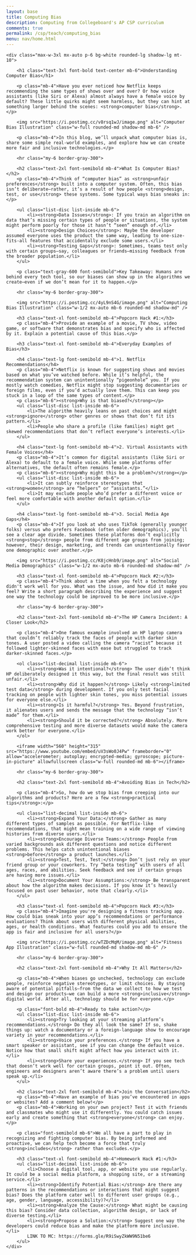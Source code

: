 ```yaml
---
layout: base
title: Computing Bias
description: Computing from Collegeboard's AP CSP curriculum
comments: true
permalink: /csp/teach/computing_bias
menu: nav/home.html
---
```


<html lang="en">

<head>
    <meta charset="UTF-8">
    <meta name="viewport" content="width=device-width, initial-scale=1.0">
    <title>Understanding Computer Bias</title>
    <script src="https://cdn.tailwindcss.com"></script>
</head>

<body class="font-sans bg-gray-100 text-gray-800">

    <div class="max-w-3xl mx-auto p-6 bg-white rounded-lg shadow-lg mt-10">

        <h1 class="text-3xl font-bold text-center mb-6">Understanding Computer Bias</h1>

        <p class="mb-4">Have you ever noticed how Netflix keeps recommending the same types of shows over and over? Or how voice assistants (like Siri or Alexa) almost always have a female voice by default? These little quirks might seem harmless, but they can hint at something larger behind the scenes: <strong>computer bias</strong>.</p>

        <img src="https://i.postimg.cc/v8rsq1wJ/image.png" alt="Computer Bias Illustration" class="w-full rounded-md shadow-md mb-6" />

        <p class="mb-4">In this blog, we’ll unpack what computer bias is, share some simple real-world examples, and explore how we can create more fair and inclusive technologies.</p>

        <hr class="my-6 border-gray-300">

        <h2 class="text-2xl font-semibold mb-4">What Is Computer Bias?</h2>
        <p class="mb-4">Think of “computer bias” as <strong>unfair preferences</strong> built into a computer system. Often, this bias isn’t deliberate—rather, it’s a result of how people <strong>design, test, or use</strong> these systems. Some typical ways bias sneaks in:</p>

        <ul class="list-disc list-inside mb-6">
            <li><strong>Data Issues</strong>: If you train an algorithm on data that’s missing certain types of people or situations, the system might perform poorly for those it hasn’t “seen” enough of.</li>
            <li><strong>Design Choices</strong>: Maybe the developer assumed everyone uses the product the same way, leading to one-size-fits-all features that accidentally exclude some users.</li>
            <li><strong>Testing Gaps</strong>: Sometimes, teams test only with certain groups—say, colleagues or friends—missing feedback from the broader population.</li>
        </ul>

        <p class="text-gray-600 font-semibold">Key Takeaway: Humans are behind every tech tool, so our biases can show up in the algorithms we create—even if we don’t mean for it to happen.</p>

        <hr class="my-6 border-gray-300">

        <img src="https://i.postimg.cc/4yL9nS4G/image.png" alt="Computing Bias Illustration" class="w-1/2 mx-auto mb-6 rounded-md shadow-md" />

        <h3 class="text-xl font-semibold mb-4">Popcorn Hack #1:</h3>
        <p class="mb-4">Provide an example of a movie, TV show, video game, or software that demonstrates bias and specify who is affected by it. Explain a potential cause of this bias.</p>

        <h3 class="text-xl font-semibold mb-4">Everyday Examples of Bias</h3>

        <h4 class="text-lg font-semibold mb-4">1. Netflix Recommendations</h4>
        <p class="mb-4">Netflix is known for suggesting shows and movies based on what you’ve watched before. While it’s helpful, the recommendation system can unintentionally “pigeonhole” you. If you mostly watch comedies, Netflix might stop suggesting documentaries or foreign films, even if you’d actually love them. This can keep you stuck in a loop of the same types of content.</p>
        <p class="mb-6"><strong>Why is that biased?</strong></p>
        <ul class="list-disc list-inside mb-6">
            <li>The algorithm heavily leans on past choices and might <strong>ignore</strong> other genres or shows that don’t fit its pattern.</li>
            <li>People who share a profile (like families) might get skewed recommendations that don’t reflect everyone’s interests.</li>
        </ul>

        <h4 class="text-lg font-semibold mb-4">2. Virtual Assistants with Female Voices</h4>
        <p class="mb-4">It’s common for digital assistants (like Siri or Alexa) to default to a female voice. While some platforms offer alternatives, the default often remains female.</p>
        <p class="mb-6"><strong>Why might this be a problem?</strong></p>
        <ul class="list-disc list-inside mb-6">
            <li>It can subtly reinforce stereotypes that <strong>women</strong> are “helpers” or “assistants.”</li>
            <li>It may exclude people who’d prefer a different voice or feel more comfortable with another default option.</li>
        </ul>

        <h4 class="text-lg font-semibold mb-4">3. Social Media Age Gaps</h4>
        <p class="mb-4">If you look at who uses TikTok (generally younger folks) versus who prefers Facebook (often older demographics), you’ll see a clear age divide. Sometimes these platforms don’t explicitly <strong>stop</strong> people from different age groups from joining; however, their design, marketing, and trends can unintentionally favor one demographic over another.</p>

        <img src="https://i.postimg.cc/K8jcHnb9/image.png" alt="Social Media Demographics" class="w-1/2 mx-auto mb-6 rounded-md shadow-md" />

        <h3 class="text-xl font-semibold mb-4">Popcorn Hack #2:</h3>
        <p class="mb-4">Think about a time when you felt a technology didn't work well for you. What was the issue, and how did it make you feel? Write a short paragraph describing the experience and suggest one way the technology could be improved to be more inclusive.</p>

        <hr class="my-6 border-gray-300">

        <h2 class="text-2xl font-semibold mb-4">The HP Camera Incident: A Closer Look</h2>

        <p class="mb-4">One famous example involved an HP laptop camera that couldn’t reliably track the faces of people with darker skin tones. A user posted a video calling the camera “racist” because it followed lighter-skinned faces with ease but struggled to track darker-skinned faces.</p>

        <ol class="list-decimal list-inside mb-6">
            <li><strong>Was it intentional?</strong> The user didn’t think HP deliberately designed it this way, but the final result was still unfair.</li>
            <li><strong>Why did it happen?</strong> Likely <strong>limited test data</strong> during development. If you only test facial tracking on people with lighter skin tones, you miss potential issues for everyone else.</li>
            <li><strong>Is it harmful?</strong> Yes. Beyond frustration, it alienates users and sends the message that the technology “isn’t made” for them.</li>
            <li><strong>Should it be corrected?</strong> Absolutely. More comprehensive testing and more diverse datasets would make the camera work better for everyone.</li>
        </ol>

        <iframe width="560" height="315" src="https://www.youtube.com/embed/uV3sWo0J4Pw" frameborder="0" allow="accelerometer; autoplay; encrypted-media; gyroscope; picture-in-picture" allowfullscreen class="w-full rounded-md mb-6"></iframe>

        <hr class="my-6 border-gray-300">

        <h2 class="text-2xl font-semibold mb-4">Avoiding Bias in Tech</h2>

        <p class="mb-4">So, how do we stop bias from creeping into our algorithms and products? Here are a few <strong>practical tips</strong>:</p>

        <ul class="list-decimal list-inside mb-6">
            <li><strong>Expand Your Data:</strong> Gather as many different types of samples as possible. For Netflix-like recommendations, that might mean training on a wide range of viewing histories from diverse users.</li>
            <li><strong>Encourage Diverse Teams:</strong> People from varied backgrounds ask different questions and notice different problems. This helps catch unintentional biases <strong>before</strong> a product launches.</li>
            <li><strong>Test, Test, Test:</strong> Don’t just rely on your friend group or your coworkers. Try “beta testing” with users of all ages, races, and abilities. Seek feedback and see if certain groups are having more issues.</li>
            <li><strong>Document Your Assumptions:</strong> Be transparent about how the algorithm makes decisions. If you know it’s heavily focused on past user behavior, note that clearly.</li>
        </ul>

        <h3 class="text-xl font-semibold mb-4">Popcorn Hack #3:</h3>
        <p class="mb-4">Imagine you're designing a fitness tracking app. How could bias sneak into your app’s recommendations or performance evaluations? Think about users with different physical abilities, ages, or health conditions. What features could you add to ensure the app is fair and inclusive for all users?</p>

        <img src="https://i.postimg.cc/wTZDcMqM/image.png" alt="Fitness App Illustration" class="w-full rounded-md shadow-md mb-6" />

        <hr class="my-6 border-gray-300">

        <h2 class="text-2xl font-semibold mb-4">Why It All Matters</h2>

        <p class="mb-4">When biases go unchecked, technology can exclude people, reinforce negative stereotypes, or limit choices. By staying aware of potential pitfalls—from the data we collect to how we test and design our products—we can build a more <strong>inclusive</strong> digital world. After all, technology should be for everyone.</p>

        <p class="font-bold mb-4">Ready to take action?</p>
        <ul class="list-disc list-inside mb-6">
            <li><strong>Try looking at your streaming platform’s recommendations.</strong> Do they all look the same? If so, shake things up: watch a documentary or a foreign-language show to encourage variety in your recommendations.</li>
            <li><strong>Voice your preferences.</strong> If you have a smart speaker or assistant, see if you can change the default voice. Notice how that small shift might affect how you interact with it.</li>
            <li><strong>Share your experiences.</strong> If you see tech that doesn’t work well for certain groups, point it out. Often, engineers and designers aren’t aware there’s a problem until users speak up.</li>
        </ul>

        <h2 class="text-2xl font-semibold mb-4">Join the Conversation</h2>
        <p class="mb-4">Have an example of bias you’ve encountered in apps or websites? Add a comment below!</p>
        <p class="mb-4">Working on your own project? Test it with friends and classmates who might use it differently. You could catch issues early and create something that <strong>everyone</strong> can enjoy.</p>

        <p class="font-semibold mb-6">We all have a part to play in recognizing and fighting computer bias. By being informed and proactive, we can help tech become a force that truly <strong>includes</strong> rather than excludes.</p>

        <h3 class="text-xl font-semibold mb-4">Homework Hack #1:</h3>
        <ul class="list-decimal list-inside mb-6">
            <li>Choose a digital tool, app, or website you use regularly. It could be a social media platform, a shopping site, or a streaming service.</li>
            <li><strong>Identify Potential Bias:</strong> Are there any patterns in the recommendations or interactions that might suggest bias? Does the platform cater well to different user groups (e.g., age, gender, language, accessibility)?</li>
            <li><strong>Analyze the Cause:</strong> What might be causing this bias? Consider data collection, algorithm design, or lack of diverse testing.</li>
            <li><strong>Propose a Solution:</strong> Suggest one way the developers could reduce bias and make the platform more inclusive.</li>
            LINK TO MC: https://forms.gle/R9iSwyZkWW9N51be6
        </ul>
    </div>

</body>

</html>
